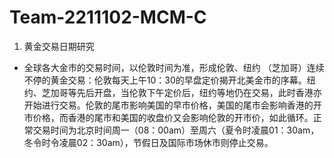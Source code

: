 # Team-2211102-MCM-C

1. 黄金交易日期研究
- 全球各大金市的交易时间，以伦敦时间为准，形成伦敦、纽约 （芝加哥）连续不停的黄金交易：伦敦每天上午10：30的早盘定价揭开北美金市的序幕。纽约、芝加哥等先后开盘，当伦敦下午定价后，纽约等地仍在交易，此时香港亦开始进行交易。伦敦的尾市影响美国的早市价格，美国的尾市会影响香港的开市价格，而香港的尾市和美国的收盘价又会影响伦敦的开市价，如此循环。正常交易时间为北京时间周一（08：00am）至周六（夏令时凌晨01：30am，冬令时令凌晨02：30am），节假日及国际市场休市则停止交易。
